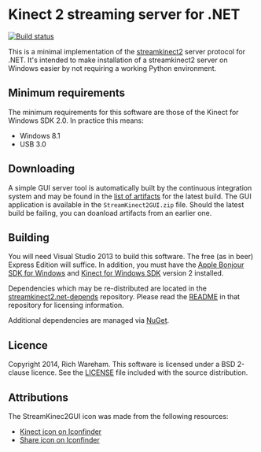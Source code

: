 # Kinect 2 streaming server for .NET

[![Build status](https://ci.appveyor.com/api/projects/status/xp7etsw7cdss8f8j/branch/master)](https://ci.appveyor.com/project/rjw57/streamkinect2-net/branch/master)

This is a minimal implementation of the
[streamkinect2](https://github.com/rjw57/streamkinect2) server protocol for
.NET. It's intended to make installation of a streamkinect2 server on Windows
easier by not requiring a working Python environment.

## Minimum requirements

The minimum requirements for this software are those of the Kinect for Windows
SDK 2.0. In practice this means:

* Windows 8.1
* USB 3.0

## Downloading

A simple GUI server tool is automatically built by the continuous integration
system and may be found in the [list of
artifacts](https://ci.appveyor.com/project/rjw57/streamkinect2-net/build/artifacts)
for the latest build. The GUI application is available in the
``StreamKinect2GUI.zip`` file. Should the latest build be failing, you can
doanload artifacts from an earlier one.

## Building

You will need Visual Studio 2013 to build this software. The free (as in beer)
Express Edition will suffice. In addition, you must have the [Apple Bonjour SDK
for Windows](https://developer.apple.com/bonjour/index.html) and [Kinect for
Windows SDK](http://www.microsoft.com/en-us/kinectforwindows/) version 2
installed.

Dependencies which may be re-distributed are located in the
[streamkinect2.net-depends](https://github.com/rjw57/streamkinect2.net-depends)
repository. Please read the
[README](https://github.com/rjw57/streamkinect2.net-depends/blob/master/README.md)
in that repository for licensing information.

Additional dependencies are managed via [NuGet](https://www.nuget.org/).

## Licence

Copyright 2014, Rich Wareham. This software is licensed under a BSD 2-clause
licence. See the [LICENSE](LICENSE.txt) file included with the source
distribution.

## Attributions

The StreamKinec2GUI icon was made from the following resources:

* [Kinect icon on Iconfinder](https://www.iconfinder.com/icons/98879/kinect_icon)
* [Share icon on Iconfinder](https://www.iconfinder.com/icons/216719/share_icon)

